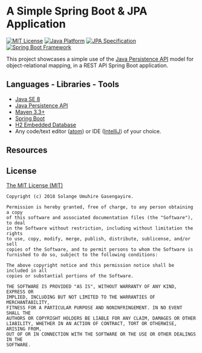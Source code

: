 # A Simple Spring Boot & JPA Application

[![MIT License](https://img.shields.io/badge/license-MIT%20License-green.svg)][1]
[![Java Platform](https://img.shields.io/badge/platform-Java-blue.svg)][2]
[![JPA Specification](https://img.shields.io/badge/specification-JPA-657885.svg)][3]
[![Spring Boot Framework](https://img.shields.io/badge/framework-Spring%20Boot-6DB33F.svg)][4]

This project showcases a simple use of the [Java Persistence API][5] model for object-relational mapping, 
in a REST API Spring Boot application. 

## Languages - Libraries - Tools

- [Java SE 8][6]
- [Java Persistence API][5]
- [Maven 3.3+][7]
- [Spring Boot][4]
- [H2 Embedded Database][8]
- Any code/text editor ([atom][9]) or IDE ([IntelliJ][10]) of your choice.

## Resources



## License

[The MIT License (MIT)][11]

````
Copyright (c) 2018 Solange Umuhire Gasengayire.

Permission is hereby granted, free of charge, to any person obtaining a copy
of this software and associated documentation files (the "Software"), to deal
in the Software without restriction, including without limitation the rights
to use, copy, modify, merge, publish, distribute, sublicense, and/or sell
copies of the Software, and to permit persons to whom the Software is
furnished to do so, subject to the following conditions:

The above copyright notice and this permission notice shall be included in all
copies or substantial portions of the Software.

THE SOFTWARE IS PROVIDED "AS IS", WITHOUT WARRANTY OF ANY KIND, EXPRESS OR
IMPLIED, INCLUDING BUT NOT LIMITED TO THE WARRANTIES OF MERCHANTABILITY,
FITNESS FOR A PARTICULAR PURPOSE AND NONINFRINGEMENT. IN NO EVENT SHALL THE
AUTHORS OR COPYRIGHT HOLDERS BE LIABLE FOR ANY CLAIM, DAMAGES OR OTHER
LIABILITY, WHETHER IN AN ACTION OF CONTRACT, TORT OR OTHERWISE, ARISING FROM,
OUT OF OR IN CONNECTION WITH THE SOFTWARE OR THE USE OR OTHER DEALINGS IN THE
SOFTWARE.

````

[1]: https://github.com/SolangeUG/simple-jpa-application/blob/master/LICENSE
[2]: https://docs.oracle.com/en/java/
[3]: http://www.oracle.com/technetwork/java/javaee/tech/persistence-jsp-140049.html
[4]: https://projects.spring.io/spring-boot/
[5]: https://docs.oracle.com/javaee/7/tutorial/persistence-intro.htm#BNBPZ
[6]: http://www.oracle.com/technetwork/java/javase/downloads/jdk8-downloads-2133151.html
[7]: https://maven.apache.org/download.cgi
[8]: http://www.h2database.com/html/features.html#in_memory_databases
[9]: https://atom.io/
[10]: https://www.jetbrains.com/idea/download
[11]: https://opensource.org/licenses/MIT